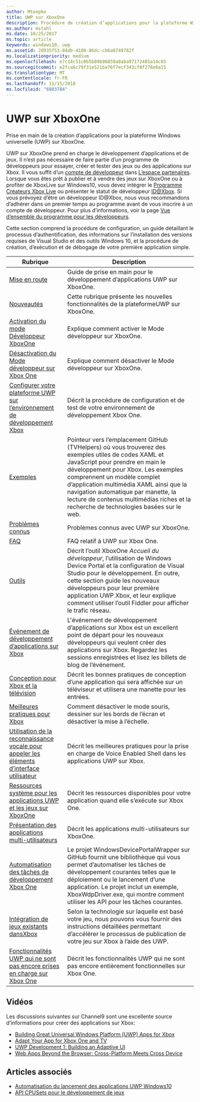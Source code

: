 ```yaml
---
author: Mtoepke
title: UWP sur XboxOne
description: Procédure de création d’applications pour la plateforme Windows universelle (UWP) sur XboxOne.
ms.author: mstahl
ms.date: 10/25/2017
ms.topic: article
keywords: windows10, uwp
ms.assetid: 2d935f53-84db-4108-86dc-cb6a0749782f
ms.localizationpriority: medium
ms.openlocfilehash: e7c14c51c0b5b09b96859a8aba97172485a14c85
ms.sourcegitcommit: e2fca6c79f31e521ba76f7ecf343cf8f278e6a15
ms.translationtype: MT
ms.contentlocale: fr-FR
ms.lasthandoff: 11/15/2018
ms.locfileid: "6983784"
---
```

# <a name="uwp-on-xbox-one"></a>UWP sur XboxOne

Prise en main de la création d’applications pour la plateforme Windows universelle (UWP) sur XboxOne.

UWP sur XboxOne prend en charge le développement d’applications et de jeux. Il n’est pas nécessaire de faire partie d’un programme de développeurs pour essayer, créer et tester des jeux ou des applications sur Xbox. Il vous suffit d’un [compte de développeur](https://developer.microsoft.com/en-us/store/register) dans [L’espace partenaires](https://partner.microsoft.com/dashboard). Lorsque vous êtes prêt à publier et à vendre des jeux sur XboxOne ou à profiter de XboxLive sur Windows10, vous devez intégrer le [Programme Créateurs Xbox Live](https://developer.microsoft.com/games/xbox/xboxlive/creator) ou présenter le statut de développeur [ID@Xbox](http://www.xbox.com/Developers/id). Si vous prévoyez d’être un développeur ID@Xbox, nous vous recommandons d’adhérer dans un premier temps au programme avant de vous inscrire à un compte de développeur. Pour plus d’informations, voir la page [Vue d’ensemble du programme pour les développeurs](../xbox-live/developer-program-overview.md).

Cette section comprend la procédure de configuration, un guide détaillant le processus d’authentification, des informations sur l’installation des versions requises de Visual Studio et des outils Windows 10, et la procédure de création, d’exécution et de débogage de votre première application simple. 

| Rubrique      | Description |
|------------|-------------|
|[Mise en route](getting-started.md)| Guide de prise en main pour le développement d’applications UWP sur XboxOne. |
|[Nouveautés](whats-new.md)| Cette rubrique présente les nouvelles fonctionnalités de la plateformeUWP sur XboxOne. |
|[Activation du mode Développeur XboxOne](devkit-activation.md)| Explique comment activer le Mode développeur sur XboxOne. |
|[Désactivation du Mode développeur sur Xbox One](devkit-deactivation.md)| Explique comment désactiver le Mode développeur sur XboxOne. |
|[Configurer votre plateforme UWP sur l’environnement de développement Xbox](development-environment-setup.md)| Décrit la procédure de configuration et de test de votre environnement de développement Xbox One. |
|[Exemples](samples.md)| Pointeur vers l’emplacement GitHub (TVHelpers) où vous trouverez des exemples utiles de codes XAML et JavaScript pour prendre en main le développement pour Xbox. Les exemples comprennent un modèle complet d’application multimédia XAML ainsi que la navigation automatique par manette, la lecture de contenus multimédias riches et la recherche de technologies basées sur le web. |
|[Problèmes connus](known-issues.md)| Problèmes connus avec UWP sur XboxOne. |
|[FAQ](frequently-asked-questions.md)| FAQ relatif à UWP sur Xbox One. |
|[Outils](introduction-to-xbox-tools.md)| Décrit l’outil XboxOne _Accueil du développeur_, l’utilisation de Windows Device Portal et la configuration de Visual Studio pour le développement. En outre, cette section guide les nouveaux développeurs pour leur première application UWP Xbox, et leur explique comment utiliser l’outil Fiddler pour afficher le trafic réseau. |
| [Événement de développement d’applications sur Xbox](https://developer.microsoft.com/windows/projects/campaigns/app-dev-on-xbox-event) | L'événement de développement d’applications sur Xbox est un excellent point de départ pour les nouveaux développeurs qui veulent créer des applications sur Xbox. Regardez les sessions enregistrées et lisez les billets de blog de l’événement. |
|[Conception pour Xbox et la télévision](../design/devices/designing-for-tv.md)| Décrit les bonnes pratiques de conception d’une application qui sera affichée sur un téléviseur et utilisera une manette pour les entrées. |
|[Meilleures pratiques pour Xbox](tailoring-for-xbox.md)| Comment désactiver le mode souris, dessiner sur les bords de l’écran et désactiver la mise à l’échelle. |
|[Utilisation de la reconnaissance vocale pour appeler les éléments d’interface utilisateur](ves-on-xbox.md)| Décrit les meilleures pratiques pour la prise en charge de Voice Enabled Shell dans les applications UWP sur Xbox. |
|[Ressources système pour les applications UWP et les jeux sur XboxOne](system-resource-allocation.md)| Décrit les ressources disponibles pour votre application quand elle s’exécute sur Xbox One. |
|[Présentation des applications multi-utilisateurs](multi-user-applications.md)| Décrit les applications multi-utilisateurs sur XboxOne. |
| [Automatisation des tâches de développement Xbox One](https://github.com/Microsoft/WindowsDevicePortalWrapper/tree/v0.9.4) | Le projet WindowsDevicePortalWrapper sur GitHub fournit une bibliothèque qui vous permet d’automatiser les tâches de développement courantes telles que le déploiement ou le lancement d’une application. Le projet inclut un exemple, XboxWdpDriver.exe, qui montre comment utiliser les API pour les tâches courantes. |
|[Intégration de jeux existants dansXbox](development-lanes-landing.md)|Selon la technologie sur laquelle est basé votre jeu, nous pouvons vous fournir des instructions détaillées permettant d’accélérer le processus de publication de votre jeu sur Xbox à l’aide des UWP.|
|[Fonctionnalités UWP qui ne sont pas encore prises en charge sur Xbox One](http://go.microsoft.com/fwlink/p/?LinkId=760755)|  Décrit les fonctionnalités UWP qui ne sont pas encore entièrement fonctionnelles sur Xbox One.|

## <a name="videos"></a>Vidéos

Les discussions suivantes sur Channel9 sont une excellente source d’informations pour créer des applications sur Xbox:

* [Building Great Universal Windows Platform (UWP) Apps for Xbox](https://channel9.msdn.com/Events/Build/2016/B883)
* [Adapt Your App for Xbox One and TV](https://channel9.msdn.com/Events/Build/2016/T651-R1)
* [UWP Development 1: Building an Adaptive UI](https://channel9.msdn.com/Events/Build/2016/L724-R1)
* [Web Apps Beyond the Browser: Cross-Platform Meets Cross Device](https://channel9.msdn.com/Events/Build/2016/B888)

## <a name="see-also"></a>Articles associés

- [Automatisation du lancement des applications UWP Windows10](automate-launching-uwp-apps.md)
- [API CPUSets pour le développement de jeux](cpusets-games.md)